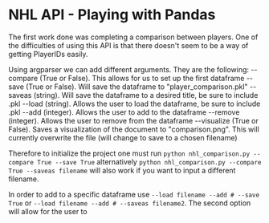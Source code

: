 # NHL API - Playing with Pandas

The first work done was completing a comparison between players. One of the difficulties of using this API is that there doesn't seem to be a way of getting PlayerIDs easily. 

Using argparser we can add different arguments. They are the following:
--compare (True or False). This allows for us to set up the first dataframe 
--save (True or False). Will save the dataframe to "player_comparison.pkl"
--saveas (string). Will save the dataframe to a desired title, be sure to include .pkl
--load (string). Allows the user to load the dataframe, be sure to include .pkl
--add (integer). Allows the user to add to the dataframe
--remove (integer). Allows the user to remove from the dataframe
--visualize (True or False). Saves a visualization of the document to "comparison.png". This will currently overwrite the file (will change to save to a chosen filename)

Therefore to initialize the project one must run ``` python nhl_comparison.py --compare True --save True ``` alternatively ``` python nhl_comparison.py --compare True --saveas filename ```
will also work if you want to input a different filename. 

In order to add to a specific dataframe use ``` --load filename --add # --save True ``` or  ```--load filename --add # --saveas filename2```. The second option will allow for the user to 
